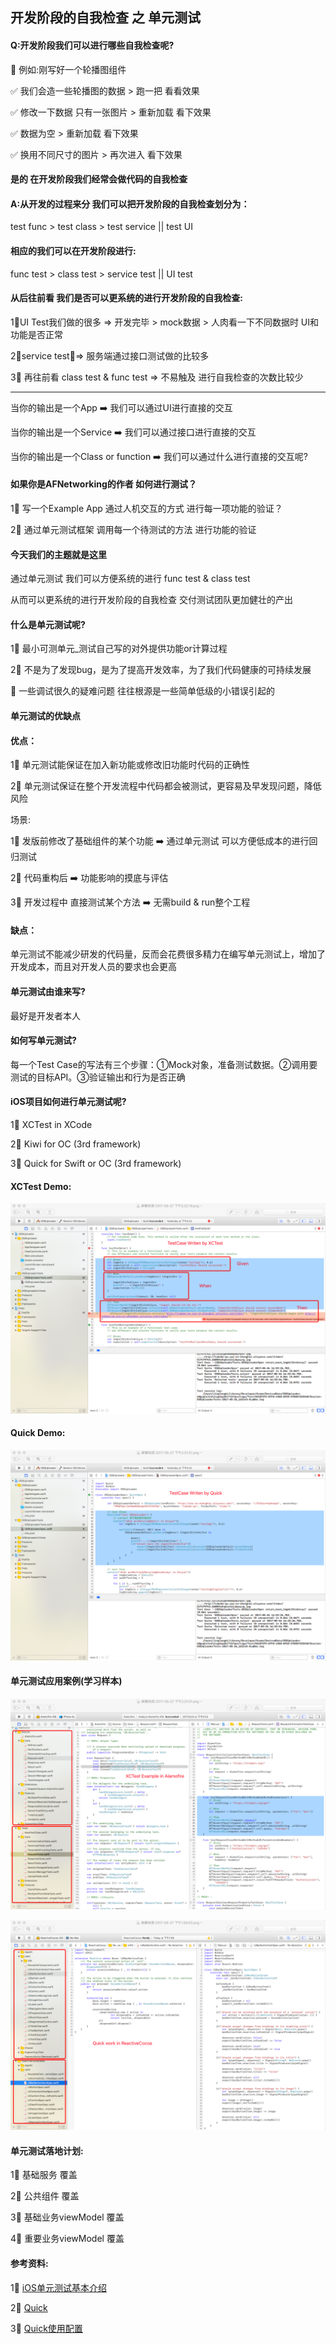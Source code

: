 ## 开发阶段的自我检查 之 单元测试

#### Q:开发阶段我们可以进行哪些自我检查呢?

🌇  例如:刚写好一个轮播图组件

✅  我们会造一些轮播图的数据 > 跑一把 看看效果

✅  修改一下数据 只有一张图片 > 重新加载 看下效果

✅  数据为空 > 重新加载 看下效果

✅  换用不同尺寸的图片 > 再次进入 看下效果

#### 是的 在开发阶段我们经常会做代码的自我检查

#### A:从开发的过程来分 我们可以把开发阶段的自我检查划分为：

test func > test class > test service || test UI

#### 相应的我们可以在开发阶段进行:

func test > class test > service test || UI test

#### 从后往前看 我们是否可以更系统的进行开发阶段的自我检查:

1⃣️UI Test我们做的很多 => 开发完毕 > mock数据 > 人肉看一下不同数据时 UI和功能是否正常

2⃣️service test？=> 服务端通过接口测试做的比较多

3⃣️  再往前看 class test & func test => 不易触及 进行自我检查的次数比较少

---

当你的输出是一个App ➡️  我们可以通过UI进行直接的交互

当你的输出是一个Service ➡️  我们可以通过接口进行直接的交互

当你的输出是一个Class or function ➡️  我们可以通过什么进行直接的交互呢?

#### 如果你是AFNetworking的作者 如何进行测试？

1⃣️  写一个Example App 通过人机交互的方式 进行每一项功能的验证？

2⃣️  通过单元测试框架 调用每一个待测试的方法 进行功能的验证

#### 今天我们的主题就是这里

通过单元测试 我们可以方便系统的进行 func test & class test

从而可以更系统的进行开发阶段的自我检查 交付测试团队更加健壮的产出

#### 什么是单元测试呢?

1⃣️  最小可测单元_测试自己写的对外提供功能or计算过程

2⃣️  不是为了发现bug，是为了提高开发效率，为了我们代码健康的可持续发展

🌰  一些调试很久的疑难问题  往往根源是一些简单低级的小错误引起的

#### 单元测试的优缺点

#### 优点：

1⃣️  单元测试能保证在加入新功能或修改旧功能时代码的正确性

2⃣️  单元测试保证在整个开发流程中代码都会被测试，更容易及早发现问题，降低风险

场景:

1⃣️  发版前修改了基础组件的某个功能 ➡️  通过单元测试 可以方便低成本的进行回归测试

2⃣️  代码重构后 ➡️  功能影响的摸底与评估

3⃣️  开发过程中 直接测试某个方法 ➡️  无需build & run整个工程

#### 缺点：

单元测试不能减少研发的代码量，反而会花费很多精力在编写单元测试上，增加了开发成本，而且对开发人员的要求也会更高

#### 单元测试由谁来写?

最好是开发者本人

#### 如何写单元测试?

每一个Test Case的写法有三个步骤：①Mock对象，准备测试数据。②调用要测试的目标API。③验证输出和行为是否正确

#### iOS项目如何进行单元测试呢?

1⃣️  XCTest in XCode

2⃣️  Kiwi for OC (3rd framework)

3⃣️  Quick for Swift or OC (3rd framework)

#### XCTest Demo:

![TestCaseWritenByXCTest](https://raw.githubusercontent.com/Nirvana-icy/candyImg/master/UnitTest/TestCaseWritenByXCTest.png)

#### Quick Demo:

![TestCaseWritenByQuick](https://raw.githubusercontent.com/Nirvana-icy/candyImg/master/UnitTest/TestCaseWritenByQuick.png)

#### 单元测试应用案例(学习样本)

![XCTestWorkInAF](https://raw.githubusercontent.com/Nirvana-icy/candyImg/master/UnitTest/XCTestWorkInAF.png)

![QuickWorkinRAC](https://raw.githubusercontent.com/Nirvana-icy/candyImg/master/UnitTest/QuickWorkinRAC.png)

#### 单元测试落地计划:

1⃣️  基础服务  覆盖

2⃣️  公共组件  覆盖

3⃣️  基础业务viewModel 覆盖

4⃣️  重要业务viewModel 覆盖

#### 参考资料:

1⃣️  [iOS单元测试基本介绍](https://baiduhidevios.github.io/2016/03/20/iOS单元测试/)

2⃣️  [Quick](https://github.com/Quick/Quick)

3⃣️  [Quick使用配置](http://www.jianshu.com/p/95e84dcada56)
